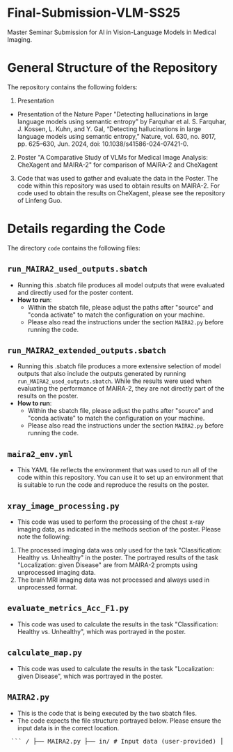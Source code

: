 # Final-Submission-VLM-SS25
Master Seminar Submission for AI in Vision-Language Models in Medical Imaging.

# General Structure of the Repository

The repository contains the following folders:

1) Presentation
- Presentation of the Nature Paper "Detecting hallucinations in large language models using semantic entropy" by Farquhar et al.
    S. Farquhar, J. Kossen, L. Kuhn, and Y. Gal, “Detecting hallucinations in large language models using semantic
    entropy,” Nature, vol. 630, no. 8017, pp. 625–630, Jun. 2024, doi: 10.1038/s41586-024-07421-0.

2) Poster "A Comparative Study of VLMs for Medical Image Analysis: CheXagent and MAIRA-2" for comparison of MAIRA-2 and CheXagent

3) Code that was used to gather and evaluate the data in the Poster. The code within this repository was used to obtain results on MAIRA-2. For code used to obtain the results on CheXagent, please see the repository of Linfeng Guo.


# Details regarding the Code

The directory `code` contains the following files:

## `run_MAIRA2_used_outputs.sbatch`

- Running this .sbatch file produces all model outputs that were evaluated and directly used for the poster content.
- **How to run**: 
    - Within the sbatch file, please adjust the paths after "source" and "conda activate" to match the configuration on your machine.
    - Please also read the instructions under the section `MAIRA2.py` before running the code.

## `run_MAIRA2_extended_outputs.sbatch`

- Running this .sbatch file produces a more extensive selection of model outputs that also include the outputs generated by running `run_MAIRA2_used_outputs.sbatch`. While the results were used when evaluating the performance of MAIRA-2, they are not directly part of the results on the poster.
- **How to run**: 
    - Within the sbatch file, please adjust the paths after "source" and "conda activate" to match the configuration on your machine.
    - Please also read the instructions under the section `MAIRA2.py` before running the code.

## `maira2_env.yml`

- This YAML file reflects the environment that was used to run all of the code within this repository. You can use it to set up an environment that is suitable to run the code and reproduce the results on the poster.

## `xray_image_processing.py`

- This code was used to perform the processing of the chest x-ray imaging data, as indicated in the methods section of the poster. Please note the following:
1) The processed imaging data was only used for the task "Classification: Healthy vs. Unhealthy" in the poster. The portrayed results of the task "Localization: given Disease" are from MAIRA-2 prompts using unprocessed imaging data.
2) The brain MRI imaging data was not processed and always used in unprocessed format.


## `evaluate_metrics_Acc_F1.py`

- This code was used to calculate the results in the task "Classification: Healthy vs. Unhealthy", which was portrayed in the poster.

## `calculate_map.py`

- This code was used to calculate the results in the task "Localization: given Disease", which was portrayed in the poster.

## `MAIRA2.py`

- This is the code that is being executed by the two sbatch files.
- The code expects the file structure portrayed below. Please ensure the input data is in the correct location.

<pre> ``` <project-root>/ ├── MAIRA2.py ├── in/ # Input data (user-provided) │ ├── dataset/ │ │ ├── chest_xrays/ │ │ │ └── images/ # chest X-ray images in .png format │ │ └── nova_brain/ │ │ └── images/ # brain MRI images in .png format │ └── dataset_processed/ │ ├── processed_chest_with_bars/ # processed chest X-ray images (with black bars) in .png format │ └── processed_chest_no_bars/ # processed chest X-ray images (with no bars) in .png format ├── out/ # Outputs (.csv and .json) will be saved here └── slurm_output/ # Job-submission scripts (.sbatch files) saved here ``` </pre>